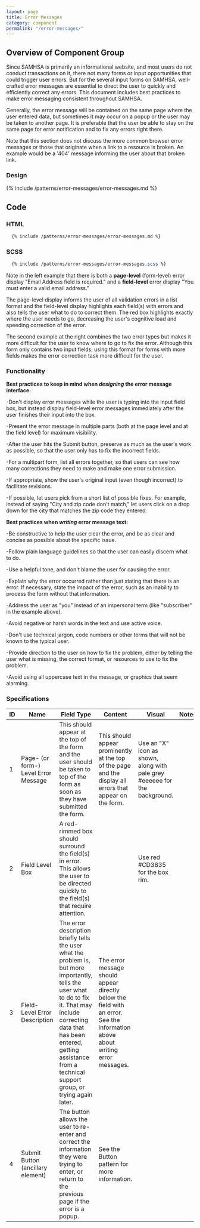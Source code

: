 ```yaml
---
layout: page
title: Error Messages
category: component
permalink: "/error-messages/"
---
```


## Overview of Component Group
Since SAMHSA is primarily an informational website, and most users do not conduct transactions on it, there not many forms or input opportunities that could trigger user errors. But for the several input forms on SAMHSA, well-crafted error messages are essential to direct the user to quickly and efficiently correct any errors. This document includes best practices to make error messaging consistent throughout SAMHSA.

Generally, the error message will be contained on the same page where the user entered data, but sometimes it may occur on a popup or the user may be taken to another page. It is preferable that the user be able to stay on the same page for error notification and to fix any errors right there.

Note that this section does not discuss the more common browser error messages or those that originate when a link to a resource is broken. An example would be a '404' message informing the user about that broken link.

### Design

{% include /patterns/error-messages/error-messages.md %}


## Code
### HTML
```html
  {% include /patterns/error-messages/error-messages.md %}
```

### SCSS
```scss
  {% include /patterns/error-messages/error-messages.scss %}
```
Note in the left example that there is both a **page-level** (form-level) error display "Email Address field is required." and a **field-level** error display "You must enter a valid email address."

The page-level display informs the user of all validation errors in a list format and the field-level display highlights each field(s) with errors and also tells the user what to do to correct them. The red box highlights exactly where the user needs to go, decreasing the user's cognitive load and speeding correction of the error.

The second example at the right combines the two error types but makes it more difficult for the user to know where to go to fix the error. Although this form only contains two input fields, using this format for forms with more fields makes the error correction task more difficult for the user.

### Functionality
**Best practices to keep in mind when *designing* the error message interface:**

-Don't display error messages while the user is typing into the input field box, but instead display field-level error messages immediately after the user finishes their input into the box.

-Present the error message in multiple parts (both at the page level and at the field level) for maximum visibility.

-After the user hits the Submit button, preserve as much as the user's work as possible, so that the user only has to fix the incorrect fields.

-For a multipart form, list all errors together, so that users can see how many corrections they need to make and make one error submission.

-If appropriate, show the user's original input (even though incorrect) to facilitate revisions.

-If possible, let users pick from a short list of possible fixes. For example, instead of saying "City and zip code don't match," let users click on a drop down for the city that matches the zip code they entered.

**Best practices when *writing* error message text:**

-Be constructive to help the user clear the error, and be as clear and concise as possible about the specific issue.

-Follow plain language guidelines so that the user can easily discern what to do.

-Use a helpful tone, and don't blame the user for causing the error.

-Explain why the error occurred rather than just stating that there is an error. If necessary, state the impact of the error, such as an inability to process the form without that information.

-Address the user as "you" instead of an impersonal term (like "subscriber" in the example above).

-Avoid negative or harsh words in the text and use active voice.

-Don't use technical jargon, code numbers or other terms that will not be known to the typical user.

-Provide direction to the user on how to fix the problem, either by telling the user what is missing, the correct format, or resources to use to fix the problem.

-Avoid using all uppercase text in the message, or graphics that seem alarming.

### Specifications

| ID   | Name | Field Type  | Content | Visual | Notes |
|------|------|-------------|---------|--------|-------|
| 1    | Page- (or form-) Level Error Message | This should appear at the top of the form and the user should be taken to top of the form as soon as they have submitted the form. | This should appear prominently at the top of the page and the display all errors that appear on the form. | Use an "X" icon as shown, along with pale grey #eeeeee for the background. |
| 2    | Field Level Box| A red-rimmed box should surround the field(s) in error. This allows the user to be directed quickly to the field(s) that require attention. | | Use red #CD3835 for the box rim.|
| 3    | Field-Level Error Description | The error description briefly tells the user what the problem is, but more importantly, tells the user what to do to fix it. That may include correcting data that has been entered, getting assistance from a technical support group, or trying again later. | The error message should appear directly below the field with an error. See the information above about writing error messages. |
| 4 | Submit Button (ancillary element) | The button allows the user to re-enter and correct the information they were trying to enter, or return to the previous page if the error is a popup. | See the Button pattern for more information.
